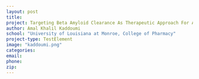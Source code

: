 ```yaml
---
layout: post
title:
project: Targeting Beta Amyloid Clearance As Therapeutic Approach For Alzheimer's Disease
author: Amal Khalil Kaddoumi
school: "University of Louisiana at Monroe, College of Pharmacy"
project-type: TestElement
image: "kaddoumi.png"
categories:
email:
phone:
zip:
---
```

